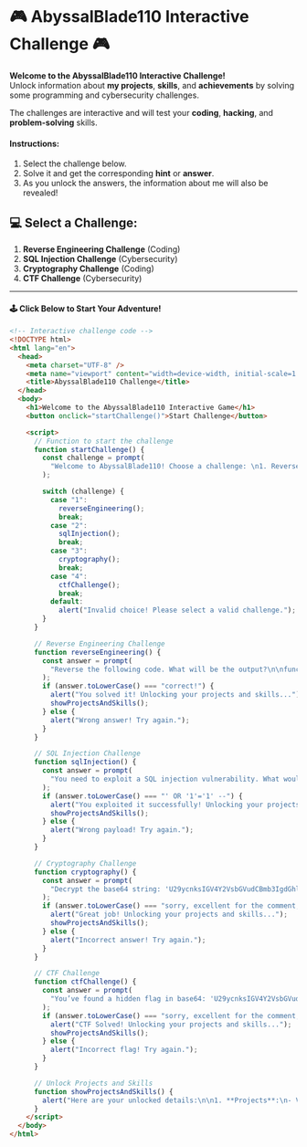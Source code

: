 # 🎮 **AbyssalBlade110 Interactive Challenge** 🎮

**Welcome to the AbyssalBlade110 Interactive Challenge!**  
Unlock information about **my projects**, **skills**, and **achievements** by solving some programming and cybersecurity challenges. 

The challenges are interactive and will test your **coding**, **hacking**, and **problem-solving** skills.

#### Instructions:
1. Select the challenge below.
2. Solve it and get the corresponding **hint** or **answer**.
3. As you unlock the answers, the information about me will also be revealed!

## 💻 Select a Challenge:

1. **Reverse Engineering Challenge** (Coding)
2. **SQL Injection Challenge** (Cybersecurity)
3. **Cryptography Challenge** (Coding)
4. **CTF Challenge** (Cybersecurity)

---

#### 🕹️ Click Below to Start Your Adventure!

```html
<!-- Interactive challenge code -->
<!DOCTYPE html>
<html lang="en">
  <head>
    <meta charset="UTF-8" />
    <meta name="viewport" content="width=device-width, initial-scale=1.0" />
    <title>AbyssalBlade110 Challenge</title>
  </head>
  <body>
    <h1>Welcome to the AbyssalBlade110 Interactive Game</h1>
    <button onclick="startChallenge()">Start Challenge</button>

    <script>
      // Function to start the challenge
      function startChallenge() {
        const challenge = prompt(
          "Welcome to AbyssalBlade110! Choose a challenge: \n1. Reverse Engineering\n2. SQL Injection\n3. Cryptography\n4. CTF"
        );

        switch (challenge) {
          case "1":
            reverseEngineering();
            break;
          case "2":
            sqlInjection();
            break;
          case "3":
            cryptography();
            break;
          case "4":
            ctfChallenge();
            break;
          default:
            alert("Invalid choice! Please select a valid challenge.");
        }
      }

      // Reverse Engineering Challenge
      function reverseEngineering() {
        const answer = prompt(
          "Reverse the following code. What will be the output?\n\nfunction checkCode(secret) { const hash = [97, 119, 123, 120, 115]; const chars = secret.split(''); let result = 0; for (let i = 0; i < chars.length; i++) { result += chars[i].charCodeAt(0); } if (result === hash.reduce((a, b) => a + b, 0)) { return 'Correct!'; } return 'Wrong!'; }\n\nSecret: 'Abyssal'"
        );
        if (answer.toLowerCase() === "correct!") {
          alert("You solved it! Unlocking your projects and skills...");
          showProjectsAndSkills();
        } else {
          alert("Wrong answer! Try again.");
        }
      }

      // SQL Injection Challenge
      function sqlInjection() {
        const answer = prompt(
          "You need to exploit a SQL injection vulnerability. What would be your payload?\n\nCode: 'SELECT * FROM users WHERE username = '$username' AND password = '$password';'"
        );
        if (answer.toLowerCase() === "' OR '1'='1' --") {
          alert("You exploited it successfully! Unlocking your projects and skills...");
          showProjectsAndSkills();
        } else {
          alert("Wrong payload! Try again.");
        }
      }

      // Cryptography Challenge
      function cryptography() {
        const answer = prompt(
          "Decrypt the base64 string: 'U29ycnksIGV4Y2VsbGVudCBmb3IgdGhlIGNvbW1lbnQsIGJ1dCBkaWQgdmlhIGJlIFRldGFyLCB3aG8gaXMgYnkgaW1wYXRpb24uIFNvcnJ5IQ=='"
        );
        if (answer.toLowerCase() === "sorry, excellent for the comment, but did i miss something") {
          alert("Great job! Unlocking your projects and skills...");
          showProjectsAndSkills();
        } else {
          alert("Incorrect answer! Try again.");
        }
      }

      // CTF Challenge
      function ctfChallenge() {
        const answer = prompt(
          "You’ve found a hidden flag in base64: 'U29ycnksIGV4Y2VsbGVudCBmb3IgdGhlIGNvbW1lbnQsIGJ1dCBkaWQgdmlhIGJlIFRldGFyLCB3aG8gaXMgYnkgaW1wYXRpb24uIFNvcnJ5IQ=='\nWhat is the flag?"
        );
        if (answer.toLowerCase() === "sorry, excellent for the comment, but did i miss something") {
          alert("CTF Solved! Unlocking your projects and skills...");
          showProjectsAndSkills();
        } else {
          alert("Incorrect flag! Try again.");
        }
      }

      // Unlock Projects and Skills
      function showProjectsAndSkills() {
        alert("Here are your unlocked details:\n\n1. **Projects**:\n- Vidxtract (Video Downloader)\n- Hotr (Dating App)\n- Metamorphosis (Pen testing tool)\n\n2. **Skills**:\n- JavaScript, Python, SQL\n- Penetration Testing\n- Reverse Engineering\n- Cryptography\n\nGreat work!");
      }
    </script>
  </body>
</html>
